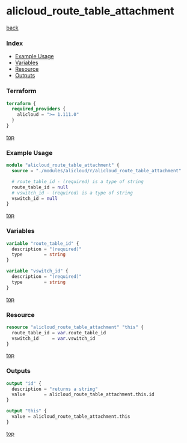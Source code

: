 # alicloud_route_table_attachment

[back](../alicloud.md)

### Index

- [Example Usage](#example-usage)
- [Variables](#variables)
- [Resource](#resource)
- [Outputs](#outputs)

### Terraform

```terraform
terraform {
  required_providers {
    alicloud = ">= 1.111.0"
  }
}
```

[top](#index)

### Example Usage

```terraform
module "alicloud_route_table_attachment" {
  source = "./modules/alicloud/r/alicloud_route_table_attachment"

  # route_table_id - (required) is a type of string
  route_table_id = null
  # vswitch_id - (required) is a type of string
  vswitch_id = null
}
```

[top](#index)

### Variables

```terraform
variable "route_table_id" {
  description = "(required)"
  type        = string
}

variable "vswitch_id" {
  description = "(required)"
  type        = string
}
```

[top](#index)

### Resource

```terraform
resource "alicloud_route_table_attachment" "this" {
  route_table_id = var.route_table_id
  vswitch_id     = var.vswitch_id
}
```

[top](#index)

### Outputs

```terraform
output "id" {
  description = "returns a string"
  value       = alicloud_route_table_attachment.this.id
}

output "this" {
  value = alicloud_route_table_attachment.this
}
```

[top](#index)